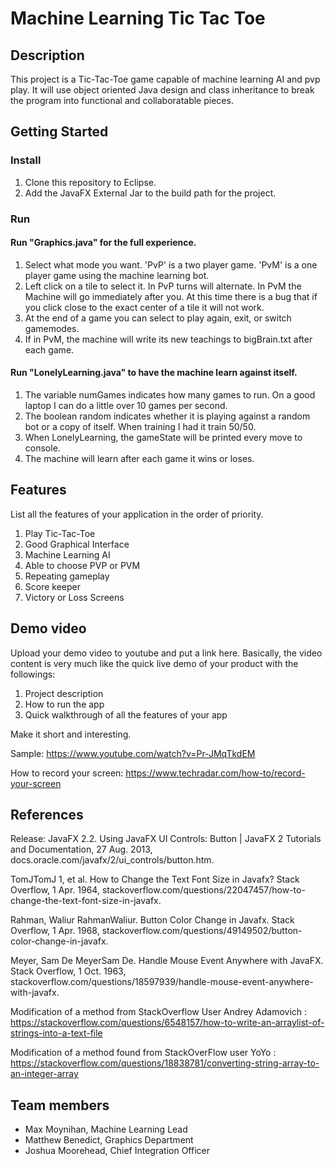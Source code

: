 # Machine Learning Tic Tac Toe

## Description

This project is a Tic-Tac-Toe game capable of machine learning AI and pvp play. It will use object oriented Java design and class inheritance to break the program into functional and collaboratable pieces. 

## Getting Started
### Install
1. Clone this repository to Eclipse.
2. Add the JavaFX External Jar to the build path for the project.
### Run
#### Run "Graphics.java" for the full experience.
  1. Select what mode you want. 'PvP' is a two player game. 'PvM' is a one player game using the machine learning bot.
  2. Left click on a tile to select it. In PvP turns will alternate. In PvM the Machine will go immediately after you.
      At this time there is a bug that if you click close to the exact center of a tile it will not work. 
  3. At the end of a game you can select to play again, exit, or switch gamemodes. 
  4. If in PvM, the machine will write its new teachings to bigBrain.txt after each game.
#### Run "LonelyLearning.java" to have the machine learn against itself. 
  1. The variable numGames indicates how many games to run. On a good laptop I can do a little over 10 games per second.
  2. The boolean random indicates whether it is playing against a random bot or a copy of itself.
        When training I had it train 50/50.
  3. When LonelyLearning, the gameState will be printed every move to console. 
  4. The machine will learn after each game it wins or loses.

## Features 
List all the features of your application in the order of priority.
1. Play Tic-Tac-Toe 
2. Good Graphical Interface 
3. Machine Learning AI 
4. Able to choose PVP or PVM 
5. Repeating gameplay 
6. Score keeper 
7. Victory or Loss Screens 
## Demo video 

Upload your demo video to youtube and put a link here. Basically, the video content is very much like the quick live demo of your product with the followings:
1. Project description
2. How to run the app
3. Quick walkthrough of all the features of your app

Make it short and interesting.

Sample: https://www.youtube.com/watch?v=Pr-JMqTkdEM

How to record your screen: https://www.techradar.com/how-to/record-your-screen

## References

Release: JavaFX 2.2. Using JavaFX UI Controls: Button | JavaFX 2 Tutorials and Documentation, 27 Aug. 2013, docs.oracle.com/javafx/2/ui_controls/button.htm.

TomJTomJ 1, et al. How to Change the Text Font Size in Javafx? Stack Overflow, 1 Apr. 1964, stackoverflow.com/questions/22047457/how-to-change-the-text-font-size-in-javafx.

Rahman, Waliur RahmanWaliur. Button Color Change in Javafx. Stack Overflow, 1 Apr. 1968, stackoverflow.com/questions/49149502/button-color-change-in-javafx.

Meyer, Sam De MeyerSam De. Handle Mouse Event Anywhere with JavaFX. Stack Overflow, 1 Oct. 1963, stackoverflow.com/questions/18597939/handle-mouse-event-anywhere-with-javafx.
 
Modification of a method from StackOverflow User Andrey Adamovich : https://stackoverflow.com/questions/6548157/how-to-write-an-arraylist-of-strings-into-a-text-file

Modification of a method found from StackOverFlow user YoYo : https://stackoverflow.com/questions/18838781/converting-string-array-to-an-integer-array
## Team members

* Max Moynihan, Machine Learning Lead
* Matthew Benedict, Graphics Department
* Joshua Moorehead, Chief Integration Officer
